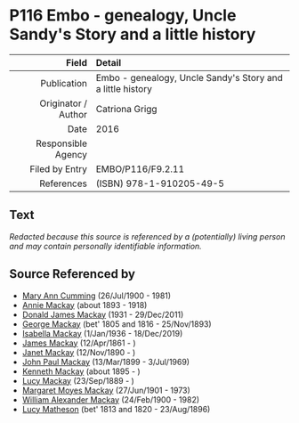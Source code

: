 ﻿---
layout: page
permalink: /sources/s26144122
---

# P116 Embo - genealogy, Uncle Sandy's Story and a little history

Field | Detail
---:|:---
Publication | Embo - genealogy, Uncle Sandy's Story and a little history
Originator / Author | Catriona Grigg
Date | 2016
Responsible Agency | 
Filed by Entry | EMBO/P116/F9.2.11
References | (ISBN) 978-1-910205-49-5

## Text

_Redacted because this source is referenced by a (potentially) living person and may contain personally identifiable information._

## Source Referenced by

* [Mary Ann Cumming](../people/@i48241984@-mary-ann-cumming-b1900-7-26-d1981.md) (26/Jul/1900 - 1981)
* [Annie Mackay](../people/@i51252926@-annie-mackay-b1893-d1918.md) (about 1893 - 1918)
* [Donald James Mackay](../people/@i43065376@-donald-james-mackay-b1931-d2011-12-29.md) (1931 - 29/Dec/2011)
* [George Mackay](../people/@i33764614@-george-mackay-b1805~1816-d1893-11-25.md) (bet' 1805 and 1816 - 25/Nov/1893)
* [Isabella Mackay](../people/@i25303611@-isabella-mackay-b1936-1-1-d2019-12-18.md) (1/Jan/1936 - 18/Dec/2019)
* [James Mackay](../people/@i60572122@-james-mackay-b1861-4-12-d.md) (12/Apr/1861 - )
* [Janet Mackay](../people/@i22499038@-janet-mackay-b1890-11-12-d.md) (12/Nov/1890 - )
* [John Paul Mackay](../people/@i57646474@-john-paul-mackay-b1899-3-13-d1969-7-3.md) (13/Mar/1899 - 3/Jul/1969)
* [Kenneth Mackay](../people/@i48909111@-kenneth-mackay-b1895-d.md) (about 1895 - )
* [Lucy Mackay](../people/@i16587624@-lucy-mackay-b1889-9-23-d.md) (23/Sep/1889 - )
* [Margaret Moyes Mackay](../people/@i178005@-margaret-moyes-mackay-b1901-6-27-d1973.md) (27/Jun/1901 - 1973)
* [William Alexander Mackay](../people/@i9383584@-william-alexander-mackay-b1900-2-24-d1982.md) (24/Feb/1900 - 1982)
* [Lucy Matheson](../people/@i67811996@-lucy-matheson-b1813~1820-d1896-8-23.md) (bet' 1813 and 1820 - 23/Aug/1896)
